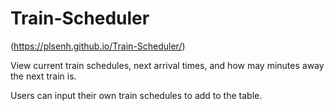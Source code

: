 # Train-Scheduler

(https://plsenh.github.io/Train-Scheduler/)

View current train schedules, next arrival times, and how may minutes away the next train is.

Users can input their own train schedules to add to the table.